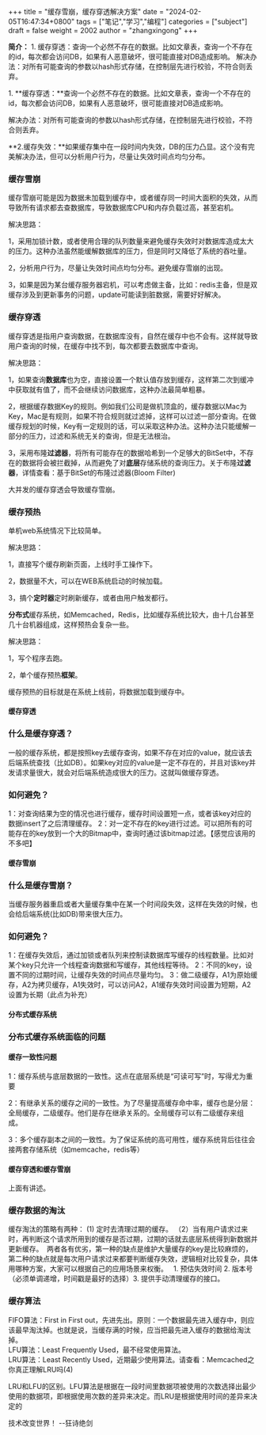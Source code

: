 +++
title = "缓存雪崩，缓存穿透解决方案"
date = "2024-02-05T16:47:34+0800"
tags = ["笔记","学习","编程"]
categories = ["subject"]
draft = false
weight = 2002
author = "zhangxingong"
+++


**简介：** 1. 缓存穿透：查询一个必然不存在的数据。比如文章表，查询一个不存在的id，每次都会访问DB，如果有人恶意破坏，很可能直接对DB造成影响。 解决办法：对所有可能查询的参数以hash形式存储，在控制层先进行校验，不符合则丢弃。

1. **缓存穿透：**查询一个必然不存在的数据。比如文章表，查询一个不存在的id，每次都会访问DB，如果有人恶意破坏，很可能直接对DB造成影响。

解决办法：对所有可能查询的参数以hash形式存储，在控制层先进行校验，不符合则丢弃。

**2.缓存失效：**如果缓存集中在一段时间内失效，DB的压力凸显。这个没有完美解决办法，但可以分析用户行为，尽量让失效时间点均匀分布。

### 缓存雪崩

缓存雪崩可能是因为数据未加载到缓存中，或者缓存同一时间大面积的失效，从而导致所有请求都去查数据库，导致数据库CPU和内存负载过高，甚至宕机。

解决思路：

1，采用加锁计数，或者使用合理的队列数量来避免缓存失效时对数据库造成太大的压力。这种办法虽然能缓解数据库的压力，但是同时又降低了系统的吞吐量。

2，分析用户行为，尽量让失效时间点均匀分布。避免缓存雪崩的出现。

3，如果是因为某台缓存服务器宕机，可以考虑做主备，比如：redis主备，但是双缓存涉及到更新事务的问题，update可能读到脏数据，需要好好解决。

### 缓存穿透

缓存穿透是指用户查询数据，在数据库没有，自然在缓存中也不会有。这样就导致用户查询的时候，在缓存中找不到，每次都要去数据库中查询。

解决思路：

1，如果查询**数据库**也为空，直接设置一个默认值存放到缓存，这样第二次到缓冲中获取就有值了，而不会继续访问数据库，这种办法最简单粗暴。

2，根据缓存数据Key的规则。例如我们公司是做机顶盒的，缓存数据以Mac为Key，Mac是有规则，如果不符合规则就过滤掉，这样可以过滤一部分查询。在做缓存规划的时候，Key有一定规则的话，可以采取这种办法。这种办法只能缓解一部分的压力，过滤和系统无关的查询，但是无法根治。

3，采用布隆**过滤器**，将所有可能存在的数据哈希到一个足够大的BitSet中，不存在的数据将会被拦截掉，从而避免了对**底层**存储系统的查询压力。关于布隆**过滤器**，详情查看：基于BitSet的布隆过滤器(Bloom Filter) 

大并发的缓存穿透会导致缓存雪崩。

### 缓存预热

单机web系统情况下比较简单。

解决思路：

1，直接写个缓存刷新页面，上线时手工操作下。

2，数据量不大，可以在WEB系统启动的时候加载。

3，搞个**定时器**定时刷新缓存，或者由用户触发都行。  

**分布式**缓存系统，如Memcached，Redis，比如缓存系统比较大，由十几台甚至几十台机器组成，这样预热会复杂一些。

解决思路：

1，写个程序去跑。

2，单个缓存预热**框架**。  

缓存预热的目标就是在系统上线前，将数据加载到缓存中。

#### 缓存穿透

### 什么是缓存穿透？

一般的缓存系统，都是按照key去缓存查询，如果不存在对应的value，就应该去后端系统查找（比如DB）。如果key对应的value是一定不存在的，并且对该key并发请求量很大，就会对后端系统造成很大的压力。这就叫做缓存穿透。  

### 如何避免？

1：对查询结果为空的情况也进行缓存，缓存时间设置短一点，或者该key对应的数据insert了之后清理缓存。 2：对一定不存在的key进行过滤。可以把所有的可能存在的key放到一个大的Bitmap中，查询时通过该bitmap过滤。【感觉应该用的不多吧】

#### 缓存雪崩

### 什么是缓存雪崩？

当缓存服务器重启或者大量缓存集中在某一个时间段失效，这样在失效的时候，也会给后端系统(比如DB)带来很大压力。

### 如何避免？

1：在缓存失效后，通过加锁或者队列来控制读数据库写缓存的线程数量。比如对某个key只允许一个线程查询数据和写缓存，其他线程等待。 2：不同的key，设置不同的过期时间，让缓存失效的时间点尽量均匀。 3：做二级缓存，A1为原始缓存，A2为拷贝缓存，A1失效时，可以访问A2，A1缓存失效时间设置为短期，A2设置为长期（此点为补充）  

#### 分布式缓存系统

### 分布式缓存系统面临的问题

#### 缓存一致性问题

1：缓存系统与底层数据的一致性。这点在底层系统是“可读可写”时，写得尤为重要 

2：有继承关系的缓存之间的一致性。为了尽量提高缓存命中率，缓存也是分层：全局缓存，二级缓存。他们是存在继承关系的。全局缓存可以有二级缓存来组成。 

3：多个缓存副本之间的一致性。为了保证系统的高可用性，缓存系统背后往往会接两套存储系统（如memcache，redis等）

#### 缓存穿透和缓存雪崩

上面有讲述。  

### 缓存数据的淘汰

缓存淘汰的策略有两种： (1) 定时去清理过期的缓存。 （2）当有用户请求过来时，再判断这个请求所用到的缓存是否过期，过期的话就去底层系统得到新数据并更新缓存。  两者各有优劣，第一种的缺点是维护大量缓存的key是比较麻烦的，第二种的缺点就是每次用户请求过来都要判断缓存失效，逻辑相对比较复杂，具体用哪种方案，大家可以根据自己的应用场景来权衡。   1. 预估失效时间 2. 版本号（必须单调递增，时间戳是最好的选择）3. 提供手动清理缓存的接口。

### 缓存算法

FIFO算法：First in First out，先进先出。原则：一个数据最先进入缓存中，则应该最早淘汰掉。也就是说，当缓存满的时候，应当把最先进入缓存的数据给淘汰掉。  
LFU算法：Least Frequently Used，最不经常使用算法。  
LRU算法：Least Recently Used，近期最少使用算法。请查看：Memcached之你真正理解LRU吗(4)

LRU和LFU的区别。LFU算法是根据在一段时间里数据项被使用的次数选择出最少使用的数据项，即根据使用次数的差异来决定。而LRU是根据使用时间的差异来决定的

技术改变世界！ --狂诗绝剑
